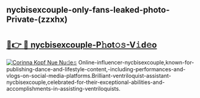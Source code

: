 ## nycbisexcouple-only-fans​-leaked-photo​-Private-(zzxhx)


# <h2><a href="https://mediaupload.pro?title=nycbisexcouple&ref=git">🔗👉 🔴 nycbisexcouple-P𝚑ot𝚘𝚜-V𝚒d𝚎o</a></h2>

[![Corinna Kopf Nue Nu𝚍e𝚜](https://i.imgur.com/0qMVB7G.gif)](https://mediaupload.pro?title=nycbisexcouple&ref=git)
Online-influencer-nycbisexcouple,known-for-publishing-dance-and-lifestyle-content,-including-performances-and-vlogs-on-social-media-platforms.Brilliant-ventriloquist-assistant-nycbisexcouple,celebrated-for-their-exceptional-abilities-and-accomplishments-in-assisting-ventriloquists.  